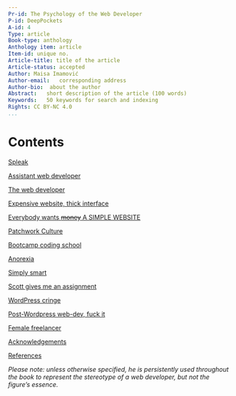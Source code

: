 ```yaml
---
Pr-id: The Psychology of the Web Developer 
P-id: DeepPockets
A-id: 4
Type: article
Book-type: anthology
Anthology item: article
Item-id: unique no.
Article-title: title of the article
Article-status: accepted
Author: Maisa Imamović
Author-email:   corresponding address
Author-bio:  about the author
Abstract:   short description of the article (100 words)
Keywords:   50 keywords for search and indexing
Rights: CC BY-NC 4.0
...
```


# Contents

<a href="#">Spleak</a>

<a href="#">Assistant web developer</a>

<a href="#">The web developer</a>

<a href="#">Expensive website, thick interface</a>

<a href="#">Everybody wants ~~money~~ A SIMPLE WEBSITE</a>

<a href="#">Patchwork Culture</a>

<a href="#">Bootcamp coding school</a>

<a href="#">Anorexia</a>

<a href="#">Simply smart</a>

<a href="#">Scott gives me an assignment</a>

<a href="#">WordPress cringe</a>

<a href="#">Post-Wordpress web-dev, fuck it</a>

<a href="#">Female freelancer</a>

<a href="#">Acknowledgements</a>

<a href="#">References</a>

*Please note: unless otherwise specified, he is persistently used throughout the book to represent the stereotype of a web developer, but not the figure’s essence.*